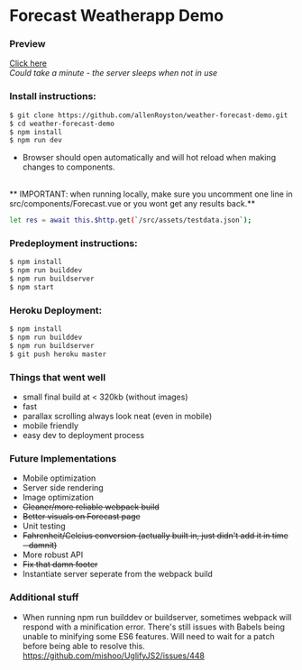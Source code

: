 # Forecast Weatherapp Demo


### Preview
[Click here](https://vue-weather-forecast.herokuapp.com/)
<br>
*Could take a minute - the server sleeps when not in use*
 

### Install instructions:
```sh
$ git clone https://github.com/allenRoyston/weather-forecast-demo.git
$ cd weather-forecast-demo
$ npm install
$ npm run dev
```
- Browser should open automatically and will hot reload when making changes to components.  
<br>
** IMPORTANT:  when running locally, make sure you uncomment one line in src/components/Forecast.vue or you wont get any results back.**

```sh
let res = await this.$http.get(`/src/assets/testdata.json`);
```


### Predeployment instructions:
```sh
$ npm install
$ npm run builddev
$ npm run buildserver
$ npm start  
```

### Heroku Deployment:
```sh
$ npm install
$ npm run builddev
$ npm run buildserver
$ git push heroku master
```

### Things that went well
- small final build at < 320kb (without images)
- fast
- parallax scrolling always look neat (even in mobile)
- mobile friendly 
- easy dev to deployment process

### Future Implementations
- Mobile optimization
- Server side rendering
- Image optimization
- ~~Cleaner/more reliable webpack build~~
- ~~Better visuals on Forecast page~~
- Unit testing
- ~~Fahrenheit/Celcius conversion (actually built in, just didn't add it in time - damnit)~~
- More robust API
- ~~Fix that damn footer~~
- Instantiate server seperate from the webpack build


### Additional stuff
- When running npm run builddev or buildserver, sometimes webpack will respond with a minification error.  There's still issues with Babels being unable to minifying some ES6 features.  Will need to wait for a patch before being able to resolve this.
https://github.com/mishoo/UglifyJS2/issues/448
